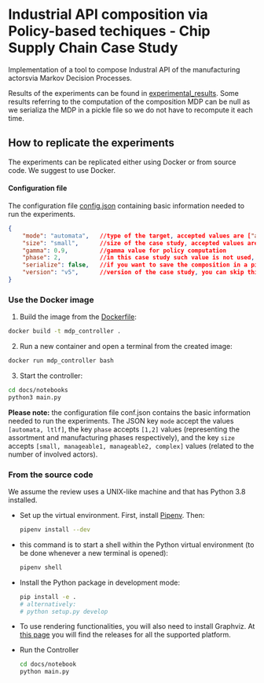 # Industrial API composition via Policy-based techiques - Chip Supply Chain Case Study

Implementation of a tool to compose Industral API of the manufacturing actorsvia Markov Decision Processes.

Results of the experiments can be found in [experimental_results](experimental_results). Some results referring to the computation of the composition MDP can be null as we serializa the MDP in a pickle file so we do not have to recompute it each time.

## How to replicate the experiments
The experiments can be replicated either using Docker or from source code. We suggest to use Docker.

#### Configuration file
The configuration file [config.json](docs/notebooks/config.json) containing basic information needed to run the experiments.
```json
{
    "mode": "automata",   //type of the target, accepted values are ["automata", "ltlf"]
    "size": "small",      //size of the case study, accepted values are ["small", "medium", "large"]
    "gamma": 0.9,         //gamma value for policy computation
    "phase": 2,           //in this case study such value is not used, you can skip this
    "serialize": false,   //if you want to save the composition in a pickle file, accepted value are [true, false], you can skip this
    "version": "v5",      //version of the case study, you can skip this
}
```

### Use the Docker image

1. Build the image from the [Dockerfile](Dockerfile):
  ```sh
  docker build -t mdp_controller .
  ```

2. Run a new container and open a terminal from the created image:
  ```sh
  docker run mdp_controller bash
  ```

3. Start the controller:
  ```sh
  cd docs/notebooks
  python3 main.py 
  ```

**Please note:** the configuration file conf.json contains the basic information needed to run the experiments. The JSON key ``mode`` accept the values ``[automata, ltlf]``, the key ``phase`` accepts ``[1,2]`` values (representing the assortment and manufacturing phases respectively), and the key ``size`` accepts ``[small, manageable1, manageable2, complex]`` values (related to the number of involved actors).

### From the source code

We assume the review uses a UNIX-like machine and that has Python 3.8 installed.

- Set up the virtual environment. 
First, install [Pipenv](https://pipenv-fork.readthedocs.io/en/latest/).
Then:
  ```sh
  pipenv install --dev
  ```
                    
- this command is to start a shell within the Python virtual environment (to be done whenever a new terminal is opened):
  ```sh
  pipenv shell
  ```

- Install the Python package in development mode:
  ```sh
  pip install -e .
  # alternatively:
  # python setup.py develop 
  ```

- To use rendering functionalities, you will also need to install Graphviz. 
  At [this page](https://www.graphviz.org/download/) you will
  find the releases for all the supported platform.

- Run the Controller
  ```sh
  cd docs/notebook
  python main.py
  ```

